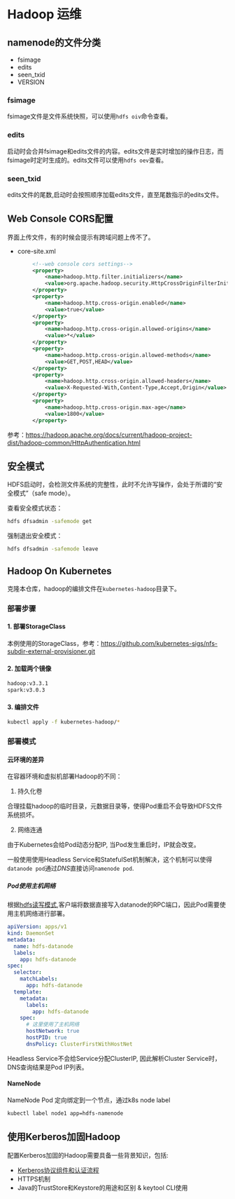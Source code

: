 # Hadoop 运维



## namenode的文件分类

- fsimage
- edits
- seen_txid
- VERSION


### fsimage

fsimage文件是文件系统快照，可以使用`hdfs oiv`命令查看。


### edits

启动时会合并fsimage和edits文件的内容。edits文件是实时增加的操作日志，而fsimage时定时生成的。edits文件可以使用`hdfs oev`查看。


### seen_txid

edits文件的尾数,启动时会按照顺序加载edits文件，直至尾数指示的edits文件。



## Web Console CORS配置

界面上传文件，有的时候会提示有跨域问题上传不了。

- core-site.xml

```xml
        <!--web console cors settings-->
        <property>
            <name>hadoop.http.filter.initializers</name>
            <value>org.apache.hadoop.security.HttpCrossOriginFilterInitializer</value>
        </property>
        <property>
            <name>hadoop.http.cross-origin.enabled</name>
            <value>true</value>
        </property>
        <property>
            <name>hadoop.http.cross-origin.allowed-origins</name>
            <value>*</value>
        </property>
        <property>
            <name>hadoop.http.cross-origin.allowed-methods</name>
            <value>GET,POST,HEAD</value>
        </property>
        <property>
            <name>hadoop.http.cross-origin.allowed-headers</name>
            <value>X-Requested-With,Content-Type,Accept,Origin</value>
        </property>
        <property>
            <name>hadoop.http.cross-origin.max-age</name>
            <value>1800</value>
        </property>
```

参考：https://hadoop.apache.org/docs/current/hadoop-project-dist/hadoop-common/HttpAuthentication.html


## 安全模式

HDFS启动时，会检测文件系统的完整性，此时不允许写操作，会处于所谓的“安全模式”（safe mode）。


查看安全模式状态：

```bash
hdfs dfsadmin -safemode get
```

强制退出安全模式：

```bash
hdfs dfsadmin -safemode leave
```


## Hadoop On Kubernetes

克隆本仓库，hadoop的编排文件在`kubernetes-hadoop`目录下。

### 部署步骤

#### 1. 部署StorageClass

本例使用的StorageClass，参考：https://github.com/kubernetes-sigs/nfs-subdir-external-provisioner.git

#### 2. 加载两个镜像

```bash
hadoop:v3.3.1
spark:v3.0.3
```

#### 3. 编排文件

```bash
kubectl apply -f kubernetes-hadoop/*
```


### 部署模式

#### 云环境的差异

在容器环境和虚拟机部署Hadoop的不同：

1. 持久化卷 

合理挂载hadoop的临时目录，元数据目录等，使得Pod重启不会导致HDFS文件系统损坏。

2. 网络连通

由于Kubernetes会给Pod动态分配IP, 当Pod发生重启时，IP就会改变。

一般使用使用Headless Service和StatefulSet机制解决，这个机制可以使得`datanode pod`通过*DNS*直接访问`namenode pod`.

##### Pod使用主机网络

根据[hdfs读写模式](/hdfs/read-write-mode.md),客户端将数据直接写入datanode的RPC端口，因此Pod需要使用主机网络进行部署。

```yaml
apiVersion: apps/v1
kind: DaemonSet
metadata:
  name: hdfs-datanode
  labels:
    app: hdfs-datanode
spec:
  selector:
    matchLabels:
      app: hdfs-datanode
  template:
    metadata:
      labels:
        app: hdfs-datanode
    spec:
      # 这里使用了主机网络
      hostNetwork: true
      hostPID: true
      dnsPolicy: ClusterFirstWithHostNet
```


Headless Service不会给Service分配ClusterIP, 因此解析Cluster Service时，DNS查询结果是Pod IP列表。




#### NameNode

NameNode Pod 定向绑定到一个节点，通过k8s node label

```bash
kubectl label node1 app=hdfs-namenode
```






## 使用Kerberos加固Hadoop 

配置Kerberos加固的Hadoop需要具备一些背景知识，包括:

- [Kerberos协议组件和认证流程](/hdfs/kerberos.md)
- HTTPS机制
- Java的TrustStore和Keystore的用途和区别 & keytool CLI使用



